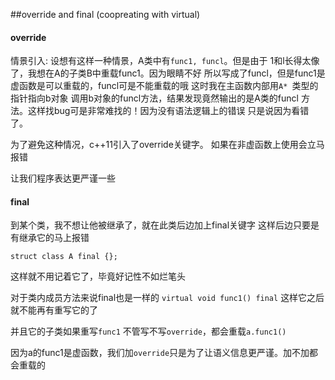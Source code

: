 
##override and final (coopreating with virtual)


#### override

情景引入:
    设想有这样一种情景，A类中有`func1, funcl`。但是由于
    1和l长得太像了，我想在A的子类B中重载func1。因为眼睛不好
    所以写成了funcl，但是func1是虚函数是可以重载的，funcl可是不能重载的哦
    这时我在主函数内部用`A* `类型的指针指向b对象
    调用b对象的funcl方法，结果发现竟然输出的是A类的funcl
    方法。这样找bug可是非常难找的！因为没有语法逻辑上的错误
    只是说因为看错了。


为了避免这种情况，c++11引入了override关键字。
如果在非虚函数上使用会立马报错

让我们程序表达更严谨一些

#### final

到某个类，我不想让他被继承了，就在此类后边加上final关键字
这样后边只要是有继承它的马上报错

`struct class A final {};`

这样就不用记着它了，毕竟好记性不如烂笔头

对于类内成员方法来说final也是一样的
`virtual void func1() final`
这样它之后就不能再有重写它的了

并且它的子类如果重写`func1` 不管写不写`override`，都会重载`a.func1()`

因为a的func1是虚函数，我们加`override`只是为了让语义信息更严谨。加不加都会重载的

